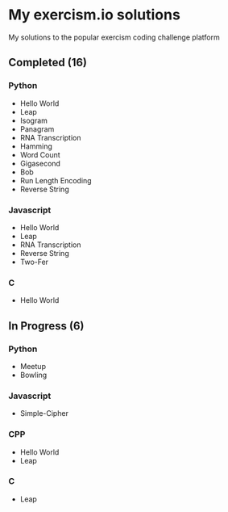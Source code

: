 # My exercism.io solutions
My solutions to the popular exercism coding challenge platform

## Completed (16)
### Python
* Hello World
* Leap
* Isogram
* Panagram
* RNA Transcription
* Hamming
* Word Count
* Gigasecond
* Bob
* Run Length Encoding
* Reverse String

### Javascript
* Hello World
* Leap
* RNA Transcription
* Reverse String
* Two-Fer

### C
* Hello World

## In Progress (6)
### Python
* Meetup
* Bowling

### Javascript
* Simple-Cipher

### CPP
* Hello World
* Leap

### C
* Leap
